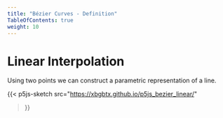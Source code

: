 ```yaml
---
title: "Bézier Curves - Definition"
TableOfContents: true
weight: 10
---
```


# Linear Interpolation

Using two points we can construct a parametric representation of
a line.

{{< p5js-sketch 
   src="https://xbgbtx.github.io/p5js_bezier_linear/" 
>}}
